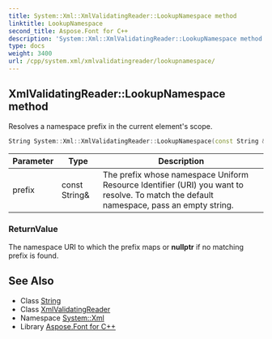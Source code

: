 ```yaml
---
title: System::Xml::XmlValidatingReader::LookupNamespace method
linktitle: LookupNamespace
second_title: Aspose.Font for C++
description: 'System::Xml::XmlValidatingReader::LookupNamespace method. Resolves a namespace prefix in the current element''s scope in C++.'
type: docs
weight: 3400
url: /cpp/system.xml/xmlvalidatingreader/lookupnamespace/
---
```

## XmlValidatingReader::LookupNamespace method


Resolves a namespace prefix in the current element's scope.

```cpp
String System::Xml::XmlValidatingReader::LookupNamespace(const String &prefix) override
```


| Parameter | Type | Description |
| --- | --- | --- |
| prefix | const String\& | The prefix whose namespace Uniform Resource Identifier (URI) you want to resolve. To match the default namespace, pass an empty string. |

### ReturnValue

The namespace URI to which the prefix maps or **nullptr** if no matching prefix is found.

## See Also

* Class [String](../../../system/string/)
* Class [XmlValidatingReader](../)
* Namespace [System::Xml](../../)
* Library [Aspose.Font for C++](../../../)
